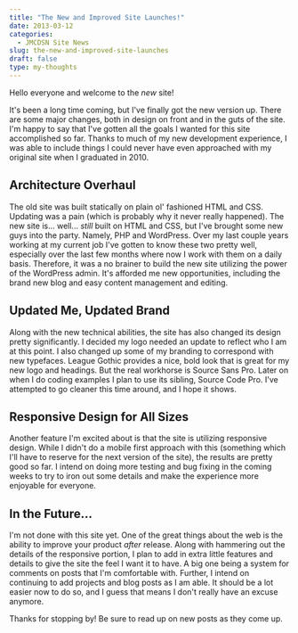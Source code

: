 ```yaml
---
title: "The New and Improved Site Launches!"
date: 2013-03-12
categories:
  - JMCDSN Site News
slug: the-new-and-improved-site-launches
draft: false
type: my-thoughts
---
```


Hello everyone and welcome to the _new_ site!

It's been a long time coming, but I've finally got the new version up. There are some major changes, both in design on front and in the guts of the site. I'm happy to say that I've gotten all the goals I wanted for this site accomplished so far. Thanks to much of my new development experience, I was able to include things I could never have even approached with my original site when I graduated in 2010.

## Architecture Overhaul

The old site was built statically on plain ol' fashioned HTML and CSS. Updating was a pain (which is probably why it never really happened). The new site is... well... _still_ built on HTML and CSS, but I've brought some new guys into the party. Namely, PHP and WordPress. Over my last couple years working at my current job I've gotten to know these two pretty well, especially over the last few months where now I work with them on a daily basis. Therefore, it was a no brainer to build the new site utilizing the power of the WordPress admin. It's afforded me new opportunities, including the brand new blog and easy content management and editing.

## Updated Me, Updated Brand

Along with the new technical abilities, the site has also changed its design pretty significantly. I decided my logo needed an update to reflect who I am at this point. I also changed up some of my branding to correspond with new typefaces. League Gothic provides a nice, bold look that is great for my new logo and headings. But the real workhorse is Source Sans Pro. Later on when I do coding examples I plan to use its sibling, Source Code Pro. I've attempted to go cleaner this time around, and I hope it shows.

## Responsive Design for All Sizes

Another feature I'm excited about is that the site is utilizing responsive design. While I didn't do a mobile first approach with this (something which I'll have to reserve for the next version of the site), the results are pretty good so far. I intend on doing more testing and bug fixing in the coming weeks to try to iron out some details and make the experience more enjoyable for everyone.

## In the Future...

I'm not done with this site yet. One of the great things about the web is the ability to improve your product _after_ release. Along with hammering out the details of the responsive portion, I plan to add in extra little features and details to give the site the feel I want it to have. A big one being a system for comments on posts that I'm comfortable with. Further, I intend on continuing to add projects and blog posts as I am able. It should be a lot easier now to do so, and I guess that means I don't really have an excuse anymore.

Thanks for stopping by! Be sure to read up on new posts as they come up.
